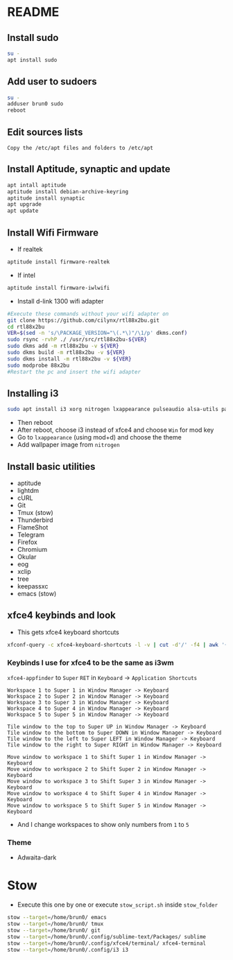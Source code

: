 # README

## Install sudo

```bash
su -
apt install sudo
```

## Add user to sudoers

```bash
su -
adduser brun0 sudo
reboot
```

## Edit sources lists

```
Copy the /etc/apt files and folders to /etc/apt
```

## Install Aptitude, synaptic and update

```bash
apt intall aptitude
aptitude install debian-archive-keyring
aptitude install synaptic
apt upgrade
apt update
```

## Install Wifi Firmware

- If realtek

```bash
aptitude install firmware-realtek
```

- If intel

```bash
aptitude install firmware-iwlwifi
```

- Install d-link 1300 wifi adapter

```bash
#Execute these commands without your wifi adapter on
git clone https://github.com/cilynx/rtl88x2bu.git
cd rtl88x2bu
VER=$(sed -n 's/\PACKAGE_VERSION="\(.*\)"/\1/p' dkms.conf)
sudo rsync -rvhP ./ /usr/src/rtl88x2bu-${VER}
sudo dkms add -m rtl88x2bu -v ${VER}
sudo dkms build -m rtl88x2bu -v ${VER}
sudo dkms install -m rtl88x2bu -v ${VER}
sudo modprobe 88x2bu
#Restart the pc and insert the wifi adapter
```

## Installing i3
```bash
sudo apt install i3 xorg nitrogen lxappearance pulseaudio alsa-utils pavucontrol pasystray
```
- Then reboot
- After reboot, choose i3 instead of xfce4 and choose `Win` for mod key
- Go to `lxappearance` (using mod+d) and choose the theme
- Add wallpaper image from `nitrogen`

## Install basic utilities

- aptitude
- lightdm
- cURL
- Git
- Tmux (stow)
- Thunderbird
- FlameShot
- Telegram
- Firefox
- Chromium
- Okular
- eog
- xclip
- tree
- keepassxc
- emacs (stow)

## xfce4 keybinds and look

- This gets xfce4 keyboard shortcuts

```bash
xfconf-query -c xfce4-keyboard-shortcuts -l -v | cut -d'/' -f4 | awk '{printf "%30s", $2; print "\t" $1}' | sort | uniq
```

### Keybinds I use for xfce4 to be the same as i3wm

`xfce4-appfinder` to `Super` `RET` in `Keyboard` -> `Application Shortcuts`

```
Workspace 1 to Super 1 in Window Manager -> Keyboard
Workspace 2 to Super 2 in Window Manager -> Keyboard
Workspace 3 to Super 3 in Window Manager -> Keyboard
Workspace 4 to Super 4 in Window Manager -> Keyboard
Workspace 5 to Super 5 in Window Manager -> Keyboard

Tile window to the top to Super UP in Window Manager -> Keyboard
Tile window to the bottom to Super DOWN in Window Manager -> Keyboard
Tile window to the left to Super LEFT in Window Manager -> Keyboard
Tile window to the right to Super RIGHT in Window Manager -> Keyboard

Move window to workspace 1 to Shift Super 1 in Window Manager -> Keyboard
Move window to workspace 2 to Shift Super 2 in Window Manager -> Keyboard
Move window to workspace 3 to Shift Super 3 in Window Manager -> Keyboard
Move window to workspace 4 to Shift Super 4 in Window Manager -> Keyboard
Move window to workspace 5 to Shift Super 5 in Window Manager -> Keyboard
```
- And I change workspaces to show only numbers from `1` to `5`

### Theme

- Adwaita-dark

# Stow

- Execute this one by one or execute `stow_script.sh` inside `stow_folder`

```bash
stow --target=/home/brun0/ emacs
stow --target=/home/brun0/ tmux
stow --target=/home/brun0/ git
stow --target=/home/brun0/.config/sublime-text/Packages/ sublime
stow --target=/home/brun0/.config/xfce4/terminal/ xfce4-terminal
stow --target=/home/brun0/.config/i3 i3
```
